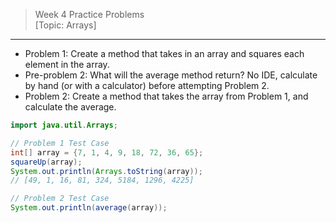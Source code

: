 > Week 4 Practice Problems<br>[Topic: Arrays]

<hr>

- Problem 1: Create a method that takes in an array and squares each element in the array.
- Pre-problem 2: What will the average method return? No IDE, calculate by hand (or with a calculator) before attempting Problem 2.
- Problem 2: Create a method that takes the array from Problem 1, and calculate the average.

```java
import java.util.Arrays;
```
```java
// Problem 1 Test Case
int[] array = {7, 1, 4, 9, 18, 72, 36, 65};
squareUp(array);
System.out.println(Arrays.toString(array));
// [49, 1, 16, 81, 324, 5184, 1296, 4225]

// Problem 2 Test Case
System.out.println(average(array));
```